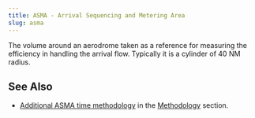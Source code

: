 ```yaml
---
title: ASMA - Arrival Sequencing and Metering Area
slug: asma
---
```


The volume around an aerodrome taken as a reference for measuring the efficiency in handling the arrival flow.
Typically it is a cylinder of 40 NM radius.

## See Also

* [Additional ASMA time methodology](/methodology/unimpeded-asma-time/) in the [Methodology](/methodology/) section.
